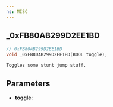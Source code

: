 ```yaml
---
ns: MISC
---
```

## _0xFB80AB299D2EE1BD

```c
// 0xFB80AB299D2EE1BD
void _0xFB80AB299D2EE1BD(BOOL toggle);
```

```
Toggles some stunt jump stuff.
```

## Parameters
* **toggle**: 

